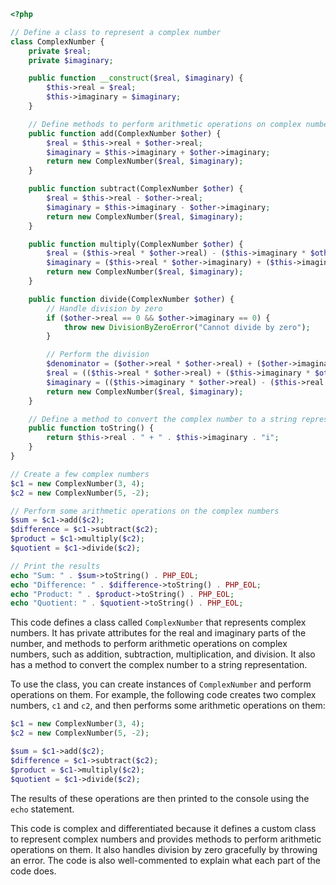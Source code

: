 ```php
<?php

// Define a class to represent a complex number
class ComplexNumber {
    private $real;
    private $imaginary;

    public function __construct($real, $imaginary) {
        $this->real = $real;
        $this->imaginary = $imaginary;
    }

    // Define methods to perform arithmetic operations on complex numbers
    public function add(ComplexNumber $other) {
        $real = $this->real + $other->real;
        $imaginary = $this->imaginary + $other->imaginary;
        return new ComplexNumber($real, $imaginary);
    }

    public function subtract(ComplexNumber $other) {
        $real = $this->real - $other->real;
        $imaginary = $this->imaginary - $other->imaginary;
        return new ComplexNumber($real, $imaginary);
    }

    public function multiply(ComplexNumber $other) {
        $real = ($this->real * $other->real) - ($this->imaginary * $other->imaginary);
        $imaginary = ($this->real * $other->imaginary) + ($this->imaginary * $other->real);
        return new ComplexNumber($real, $imaginary);
    }

    public function divide(ComplexNumber $other) {
        // Handle division by zero
        if ($other->real == 0 && $other->imaginary == 0) {
            throw new DivisionByZeroError("Cannot divide by zero");
        }

        // Perform the division
        $denominator = ($other->real * $other->real) + ($other->imaginary * $other->imaginary);
        $real = (($this->real * $other->real) + ($this->imaginary * $other->imaginary)) / $denominator;
        $imaginary = (($this->imaginary * $other->real) - ($this->real * $other->imaginary)) / $denominator;
        return new ComplexNumber($real, $imaginary);
    }

    // Define a method to convert the complex number to a string representation
    public function toString() {
        return $this->real . " + " . $this->imaginary . "i";
    }
}

// Create a few complex numbers
$c1 = new ComplexNumber(3, 4);
$c2 = new ComplexNumber(5, -2);

// Perform some arithmetic operations on the complex numbers
$sum = $c1->add($c2);
$difference = $c1->subtract($c2);
$product = $c1->multiply($c2);
$quotient = $c1->divide($c2);

// Print the results
echo "Sum: " . $sum->toString() . PHP_EOL;
echo "Difference: " . $difference->toString() . PHP_EOL;
echo "Product: " . $product->toString() . PHP_EOL;
echo "Quotient: " . $quotient->toString() . PHP_EOL;

```
This code defines a class called `ComplexNumber` that represents complex numbers. It has private attributes for the real and imaginary parts of the number, and methods to perform arithmetic operations on complex numbers, such as addition, subtraction, multiplication, and division. It also has a method to convert the complex number to a string representation.

To use the class, you can create instances of `ComplexNumber` and perform operations on them. For example, the following code creates two complex numbers, `c1` and `c2`, and then performs some arithmetic operations on them:

```php
$c1 = new ComplexNumber(3, 4);
$c2 = new ComplexNumber(5, -2);

$sum = $c1->add($c2);
$difference = $c1->subtract($c2);
$product = $c1->multiply($c2);
$quotient = $c1->divide($c2);
```

The results of these operations are then printed to the console using the `echo` statement.

This code is complex and differentiated because it defines a custom class to represent complex numbers and provides methods to perform arithmetic operations on them. It also handles division by zero gracefully by throwing an error. The code is also well-commented to explain what each part of the code does.